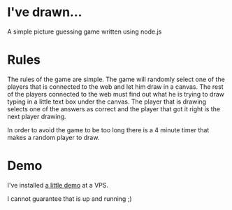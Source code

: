 I've drawn...
=============

A simple picture guessing game written using node.js

# Rules

The rules of the game are simple. The game will randomly select one of the
players that is connected to the web and let him draw in a canvas. The rest
of the players connected to the web must find out what he is trying to
draw typing in a little text box under the canvas. The player that is drawing
selects one of the answers as correct and the player that got it right is the
next player drawing.

In order to avoid the game to be too long there is a 4 minute timer that
makes a random player to draw.

# Demo

I've installed [a little demo](http://vks11798.ip-37-59-119.eu/) at a VPS.

I cannot guarantee that is up and running ;)

